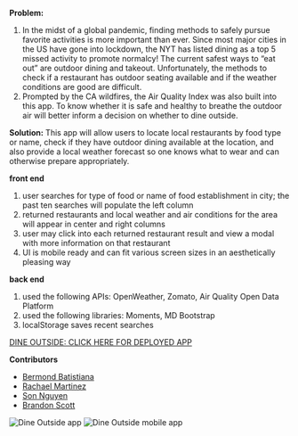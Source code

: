**Problem:**
1. In the midst of a global pandemic, finding methods to safely pursue favorite activities is more important than ever. Since most major cities in the US have gone into lockdown, the NYT has listed dining as a top 5 missed activity to promote normalcy! The current safest ways to “eat out” are outdoor dining and takeout. Unfortunately, the methods to check if a restaurant has outdoor seating available and if the weather conditions are good are difficult.
1. Prompted by the CA wildfires, the Air Quality Index was also built into this app. To know whether it is safe and healthy to breathe the outdoor air will better inform a decision on whether to dine outside.

**Solution:**
This app will allow users to locate local restaurants by food type or name, check if they have outdoor dining available at the location, and also provide a local weather forecast so one knows what to wear and can otherwise prepare appropriately.

**front end**
1. user searches for type of food or name of food establishment in city; the past ten searches will populate the left column
1. returned restaurants and local weather and air conditions for the area will appear in center and right columns
1. user may click into each returned restaurant result and view a modal with more information on that restaurant
1. UI is mobile ready and can fit various screen sizes in an aesthetically pleasing way

**back end**
1. used the following APIs: OpenWeather, Zomato, Air Quality Open Data Platform
1. used the following libraries: Moments, MD Bootstrap
1. localStorage saves recent searches

[DINE OUTSIDE: CLICK HERE FOR DEPLOYED APP](https://baytamo.github.io/Project1/)

**Contributors**
- [Bermond Batistiana](https://github.com/berjonbatistiana)
- [Rachael Martinez](https://github.com/baytamo)
- [Son Nguyen](https://github.com/sotrnguy92)
- [Brandon Scott](https://github.com/Bscott95)


![Dine Outside app](images/deployedapp.gif)
![Dine Outside mobile app](images/mobileapp.gif)